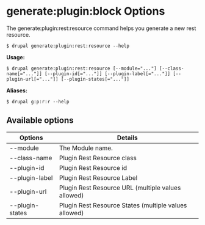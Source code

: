 # generate:plugin:block Options
 The generate:plugin:rest:resource command helps you generate a new rest resource.

```
$ drupal generate:plugin:rest:resource --help
```
**Usage:**
```
$ drupal generate:plugin:rest:resource [--module="..."] [--class-name[="..."]] [--plugin-id[="..."]] [--plugin-label[="..."]] [--plugin-url[="..."]] [--plugin-states[="..."]]
```
**Aliases:**
```
$ drupal g:p:r:r --help
```
## Available options
Options | Details
------------ |-------------
--module     |         The Module name.
--class-name |        Plugin Rest Resource class
--plugin-id   |        Plugin Rest Resource id
--plugin-label |       Plugin Rest Resource Label
--plugin-url    |      Plugin Rest Resource URL (multiple values allowed)
--plugin-states  |     Plugin Rest Resource States (multiple values allowed)
